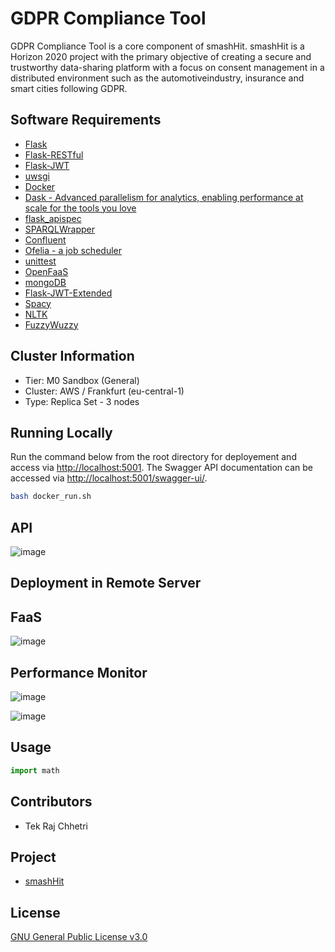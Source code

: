 # GDPR Compliance Tool
GDPR Compliance Tool is a core component of smashHit. smashHit is a Horizon 2020 project with the primary objective of creating a secure and trustworthy data-sharing platform with a focus on consent management in a distributed environment such as the automotiveindustry, insurance and smart cities following GDPR.

## Software Requirements
- [Flask](https://flask.palletsprojects.com/en/1.1.x/)
- [Flask-RESTful](https://flask-restful.readthedocs.io/en/latest/)
- [Flask-JWT](https://flask-jwt-extended.readthedocs.io/en/stable/) 
- [uwsgi](https://uwsgi-docs.readthedocs.io/en/latest/)
- [Docker](https://www.docker.com)
- [Dask - Advanced parallelism for analytics, enabling performance at scale for the tools you love](https://dask.org)
- [flask_apispec](https://flask-apispec.readthedocs.io/en/latest/index.html)
- [SPARQLWrapper](https://rdflib.dev/sparqlwrapper/)
- [Confluent](https://www.confluent.io)
- [Ofelia - a job scheduler](https://github.com/mcuadros/ofelia)
- [unittest](https://docs.python.org/3/library/unittest.html)
- [OpenFaaS](https://www.openfaas.com/)
- [mongoDB](https://www.mongodb.com/)
- [Flask-JWT-Extended](https://flask-jwt-extended.readthedocs.io/en)
- [Spacy](https://spacy.io)
- [NLTK](http://www.nltk.org)
- [FuzzyWuzzy](https://github.com/seatgeek/fuzzywuzzy)


## Cluster Information
- Tier: M0 Sandbox (General)
- Cluster: AWS / Frankfurt (eu-central-1)
- Type: Replica Set - 3 nodes

## Running Locally
Run the command below from the root directory for deployement and access via [http://localhost:5001](http://localhost:5001). The Swagger API documentation can be accessed via [http://localhost:5001/swagger-ui/](http://localhost:5001/swagger-ui/).
```bash
bash docker_run.sh

```
## API

![image](https://user-images.githubusercontent.com/52251022/144920140-4011ede4-919a-46e7-9581-73695953a57d.png)


## Deployment in Remote Server

## FaaS
![image](https://user-images.githubusercontent.com/52251022/120083394-b3f37080-c0c8-11eb-8362-99063e0fc720.png)


## Performance Monitor

![image](https://user-images.githubusercontent.com/52251022/120082126-7b9c6400-c0c1-11eb-874a-d5c4eb34e813.png)

![image](https://user-images.githubusercontent.com/52251022/120082109-68899400-c0c1-11eb-99cc-d4b23f80c89f.png)


## Usage

```python
import math

```
## Contributors
- Tek Raj Chhetri  


## Project
-  [smashHit](https://www.smashhit.eu/) 

## License
[GNU General Public License v3.0](https://github.com/tekrajchhetri/automatic_contracting/blob/main/LICENSE)
